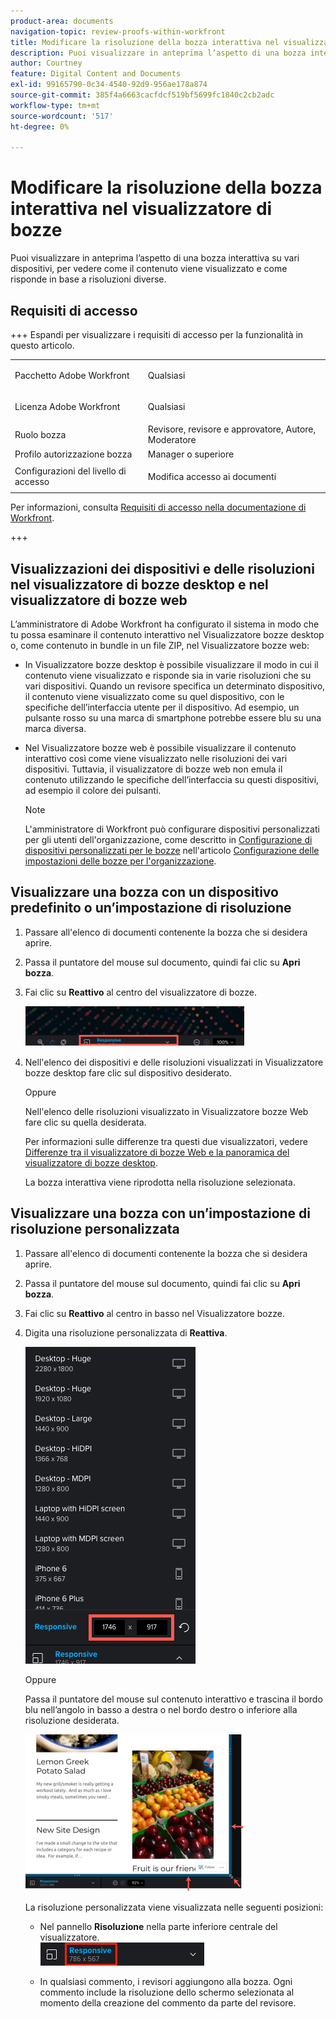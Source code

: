 ```yaml
---
product-area: documents
navigation-topic: review-proofs-within-workfront
title: Modificare la risoluzione della bozza interattiva nel visualizzatore di bozze
description: Puoi visualizzare in anteprima l’aspetto di una bozza interattiva su vari dispositivi, per vedere come il contenuto viene visualizzato e come risponde in base a risoluzioni diverse.
author: Courtney
feature: Digital Content and Documents
exl-id: 99165790-0c34-4540-92d9-956ae178a874
source-git-commit: 385f4a6663cacfdcf519bf5699fc1840c2cb2adc
workflow-type: tm+mt
source-wordcount: '517'
ht-degree: 0%

---
```


# Modificare la risoluzione della bozza interattiva nel visualizzatore di bozze

Puoi visualizzare in anteprima l’aspetto di una bozza interattiva su vari dispositivi, per vedere come il contenuto viene visualizzato e come risponde in base a risoluzioni diverse.

## Requisiti di accesso

+++ Espandi per visualizzare i requisiti di accesso per la funzionalità in questo articolo.

<table style="table-layout:auto"> 
 <col> 
 <col> 
 <tbody> 
  <tr> 
   <td role="rowheader">Pacchetto Adobe Workfront</td> 
   <td> <p>Qualsiasi</p> </td> 
  </tr> 
  <tr> 
   <td role="rowheader">Licenza Adobe Workfront</td> 
   <td> <p>Qualsiasi</p> </td> 
  </tr> 
  <tr> 
   <td role="rowheader">Ruolo bozza </td> 
   <td>Revisore, revisore e approvatore, Autore, Moderatore</td> 
  </tr> 
  <tr> 
   <td role="rowheader">Profilo autorizzazione bozza </td> 
   <td>Manager o superiore</td> 
  </tr> 
  <tr> 
   <td role="rowheader">Configurazioni del livello di accesso</td> 
   <td> <p>Modifica accesso ai documenti</p> </td> 
  </tr> 
 </tbody> 
</table>

Per informazioni, consulta [Requisiti di accesso nella documentazione di Workfront](/help/quicksilver/administration-and-setup/add-users/access-levels-and-object-permissions/access-level-requirements-in-documentation.md).

+++

## Visualizzazioni dei dispositivi e delle risoluzioni nel visualizzatore di bozze desktop e nel visualizzatore di bozze web

L’amministratore di Adobe Workfront ha configurato il sistema in modo che tu possa esaminare il contenuto interattivo nel Visualizzatore bozze desktop o, come contenuto in bundle in un file ZIP, nel Visualizzatore bozze web:

* In Visualizzatore bozze desktop è possibile visualizzare il modo in cui il contenuto viene visualizzato e risponde sia in varie risoluzioni che su vari dispositivi. Quando un revisore specifica un determinato dispositivo, il contenuto viene visualizzato come su quel dispositivo, con le specifiche dell’interfaccia utente per il dispositivo. Ad esempio, un pulsante rosso su una marca di smartphone potrebbe essere blu su una marca diversa.

* Nel Visualizzatore bozze web è possibile visualizzare il contenuto interattivo così come viene visualizzato nelle risoluzioni dei vari dispositivi. Tuttavia, il visualizzatore di bozze web non emula il contenuto utilizzando le specifiche dell’interfaccia su questi dispositivi, ad esempio il colore dei pulsanti.

  >[!NOTE]
  >
  >L&#39;amministratore di Workfront può configurare dispositivi personalizzati per gli utenti dell&#39;organizzazione, come descritto in [Configurazione di dispositivi personalizzati per le bozze](/help/quicksilver/administration-and-setup/manage-workfront/configure-proofing/configure-proofing-organization.md#configure-custom-devices-for-proofs) nell&#39;articolo [Configurazione delle impostazioni delle bozze per l&#39;organizzazione](/help/quicksilver/administration-and-setup/manage-workfront/configure-proofing/configure-proofing-organization.md).

## Visualizzare una bozza con un dispositivo predefinito o un’impostazione di risoluzione

1. Passare all&#39;elenco di documenti contenente la bozza che si desidera aprire.
1. Passa il puntatore del mouse sul documento, quindi fai clic su **Apri bozza**.
1. Fai clic su **Reattivo** al centro del visualizzatore di bozze.

   ![Opzione_risoluzione_in_DPV.png](assets/resolution-option-in-dpv-350x64.png)

1. Nell&#39;elenco dei dispositivi e delle risoluzioni visualizzati in Visualizzatore bozze desktop fare clic sul dispositivo desiderato.

   Oppure

   Nell&#39;elenco delle risoluzioni visualizzato in Visualizzatore bozze Web fare clic su quella desiderata.

   Per informazioni sulle differenze tra questi due visualizzatori, vedere [Differenze tra il visualizzatore di bozze Web e la panoramica del visualizzatore di bozze desktop](../../../../review-and-approve-work/proofing/proofing-overview/understand-differences-between-web-viewer.md).

   La bozza interattiva viene riprodotta nella risoluzione selezionata.

## Visualizzare una bozza con un’impostazione di risoluzione personalizzata

1. Passare all&#39;elenco di documenti contenente la bozza che si desidera aprire.
1. Passa il puntatore del mouse sul documento, quindi fai clic su **Apri bozza**.
1. Fai clic su **Reattivo** al centro in basso nel Visualizzatore bozze.
1. Digita una risoluzione personalizzata di **Reattiva**.

   ![Tipo_a_risoluzione_personalizzata_DPV.png](assets/type-a-custom-resolution-dpv.png)

   Oppure

   Passa il puntatore del mouse sul contenuto interattivo e trascina il bordo blu nell’angolo in basso a destra o nel bordo destro o inferiore alla risoluzione desiderata.

   ![Trascina_blue_edges_for_resolution.png](assets/drag-blue-edges-for-resolution-350x251.png)

   La risoluzione personalizzata viene visualizzata nelle seguenti posizioni:

   * Nel pannello **Risoluzione** nella parte inferiore centrale del visualizzatore.\
     ![Schermata_2018-05-15_10-27-54.png](assets/screenshot-2018-05-15-10-27-54.png)

   * In qualsiasi commento, i revisori aggiungono alla bozza. Ogni commento include la risoluzione dello schermo selezionata al momento della creazione del commento da parte del revisore.
